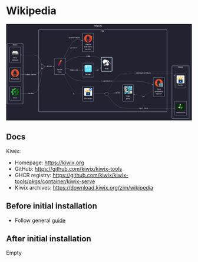 # Wikipedia

![diagram](../../docs/diagrams/out/apps/wikipedia.png)

## Docs

Kiwix:

- Homepage: <https://kiwix.org>
- GitHub: <https://github.com/kiwix/kiwix-tools>
- GHCR registry: <https://github.com/kiwix/kiwix-tools/pkgs/container/kiwix-serve>
- Kiwix archives: <https://download.kiwix.org/zim/wikipedia>

## Before initial installation

- Follow general [guide](../../docs/Checklist%20for%20new%20docker-apps.md)

## After initial installation

Empty
